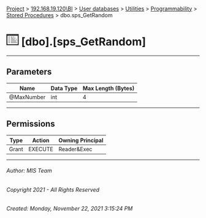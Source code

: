 #### 

[Project](../../../../../index.md) > [192.168.19.120\\BI](../../../../index.md) > [User databases](../../../index.md) > [Utilities](../../index.md) > [Programmability](../index.md) > [Stored Procedures](Stored_Procedures.md) > dbo.sps_GetRandom

# ![Stored Procedures](../../../../../Images/StoredProcedure32.png) [dbo].[sps_GetRandom]

---

## <a name="#parameters"></a>Parameters

| Name | Data Type | Max Length (Bytes) |
|---|---|---|
| @MaxNumber | int | 4 |


---

## <a name="#permissions"></a>Permissions

| Type | Action | Owning Principal |
|---|---|---|
| Grant | EXECUTE | Reader&Exec |


---

###### Author:  MIS Team

###### Copyright 2021 - All Rights Reserved

###### Created: Monday, November 22, 2021 3:15:24 PM

